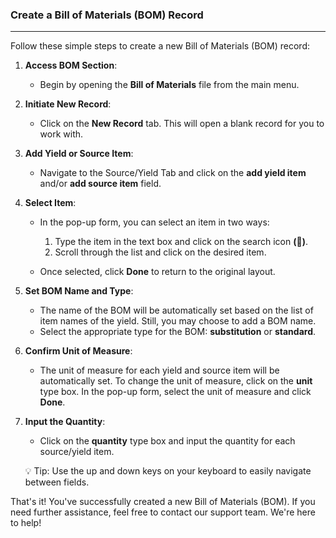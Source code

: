 ### Create a Bill of Materials (BOM) Record
________________
Follow these simple steps to create a new Bill of Materials (BOM) record:

1. **Access BOM Section**:
   
   - Begin by opening the **Bill of Materials** file from the main menu.

2. **Initiate New Record**:
   
   - Click on the **New Record** tab. This will open a blank record for you to work with.

3. **Add Yield or Source Item**:
   
   - Navigate to the Source/Yield Tab and click on the **add yield item** and/or **add source item** field.

4. **Select Item**:
   
   - In the pop-up form, you can select an item in two ways:
      1. Type the item in the text box and click on the search icon **(🔎)**.
      2. Scroll through the list and click on the desired item.
   
   - Once selected, click **Done** to return to the original layout.

5. **Set BOM Name and Type**:
   
   - The name of the BOM will be automatically set based on the list of item names of the yield. Still, you may choose to add a BOM name.
   - Select the appropriate type for the BOM: **substitution** or **standard**.

6. **Confirm Unit of Measure**:
   
   - The unit of measure for each yield and source item will be automatically set. To change the unit of measure, click on the **unit** type box. In the pop-up form, select the unit of measure and click **Done**.

7. **Input the Quantity**:
   
   - Click on the **quantity** type box and input the quantity for each source/yield item.
   
   💡 Tip: Use the up and down keys on your keyboard to easily navigate between fields.

That's it! You've successfully created a new Bill of Materials (BOM). If you need further assistance, feel free to contact our support team. We're here to help!